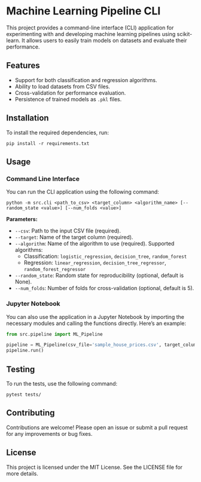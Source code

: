 # Machine Learning Pipeline CLI

This project provides a command-line interface (CLI) application for experimenting with and developing machine learning pipelines using scikit-learn. It allows users to easily train models on datasets and evaluate their performance.

## Features

- Support for both classification and regression algorithms.
- Ability to load datasets from CSV files.
- Cross-validation for performance evaluation.
- Persistence of trained models as `.pkl` files.

## Installation

To install the required dependencies, run:

```
pip install -r requirements.txt
```

## Usage

### Command Line Interface

You can run the CLI application using the following command:

```
python -m src.cli <path_to_csv> <target_column> <algorithm_name> [--random_state <value>] [--num_folds <value>]
```

**Parameters:**

- `--csv`: Path to the input CSV file (required).
- `--target`: Name of the target column (required).
- `--algorithm`: Name of the algorithm to use (required). Supported algorithms:
  - Classification: `logistic_regression`, `decision_tree`, `random_forest`
  - Regression: `linear_regression`, `decision_tree_regressor`, `random_forest_regressor`
- `--random_state`: Random state for reproducibility (optional, default is None).
- `--num_folds`: Number of folds for cross-validation (optional, default is 5).

### Jupyter Notebook

You can also use the application in a Jupyter Notebook by importing the necessary modules and calling the functions directly. Here’s an example:

```python
from src.pipeline import ML_Pipeline

pipeline = ML_Pipeline(csv_file='sample_house_prices.csv', target_column='price', algorithm='linear_regression')
pipeline.run()
```

## Testing

To run the tests, use the following command:

```
pytest tests/
```

## Contributing

Contributions are welcome! Please open an issue or submit a pull request for any improvements or bug fixes.

## License

This project is licensed under the MIT License. See the LICENSE file for more details.